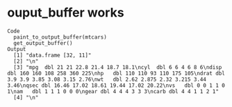 # ouput_buffer works

    Code
      paint_to_output_buffer(mtcars)
      get_output_buffer()
    Output
      [1] "data.frame [32, 11]"                                                                                                                                                                                                                                                                                                                              
      [2] "\n"                                                                                                                                                                                                                                                                                                                                               
      [3] "mpg  dbl 21 21 22.8 21.4 18.7 18.1\ncyl  dbl 6 6 4 6 8 6\ndisp dbl 160 160 108 258 360 225\nhp   dbl 110 110 93 110 175 105\ndrat dbl 3.9 3.9 3.85 3.08 3.15 2.76\nwt   dbl 2.62 2.875 2.32 3.215 3.44 3.46\nqsec dbl 16.46 17.02 18.61 19.44 17.02 20.22\nvs   dbl 0 0 1 1 0 1\nam   dbl 1 1 1 0 0 0\ngear dbl 4 4 4 3 3 3\ncarb dbl 4 4 1 1 2 1"
      [4] "\n"                                                                                                                                                                                                                                                                                                                                               

